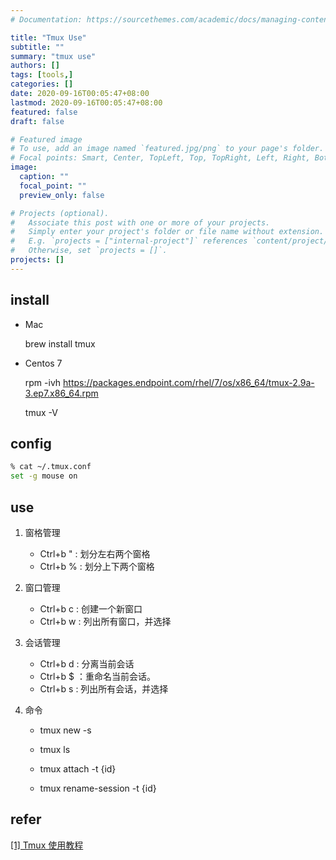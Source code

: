 ```yaml
---
# Documentation: https://sourcethemes.com/academic/docs/managing-content/

title: "Tmux Use"
subtitle: ""
summary: "tmux use"
authors: []
tags: [tools,]
categories: []
date: 2020-09-16T00:05:47+08:00
lastmod: 2020-09-16T00:05:47+08:00
featured: false
draft: false

# Featured image
# To use, add an image named `featured.jpg/png` to your page's folder.
# Focal points: Smart, Center, TopLeft, Top, TopRight, Left, Right, BottomLeft, Bottom, BottomRight.
image:
  caption: ""
  focal_point: ""
  preview_only: false

# Projects (optional).
#   Associate this post with one or more of your projects.
#   Simply enter your project's folder or file name without extension.
#   E.g. `projects = ["internal-project"]` references `content/project/deep-learning/index.md`.
#   Otherwise, set `projects = []`.
projects: []
---
```


## install 

* Mac

  brew install tmux

* Centos 7

  rpm -ivh  https://packages.endpoint.com/rhel/7/os/x86_64/tmux-2.9a-3.ep7.x86_64.rpm
  
  tmux -V

## config

```sh
% cat ~/.tmux.conf
set -g mouse on
```

## use

1. 窗格管理
   * Ctrl+b  "    : 划分左右两个窗格
   * Ctrl+b  %  : 划分上下两个窗格

2. 窗口管理

   * Ctrl+b  c  : 创建一个新窗口
   * Ctrl+b  w : 列出所有窗口，并选择

3. 会话管理

   * Ctrl+b  d : 分离当前会话
   * Ctrl+b $ ：重命名当前会话。
   * Ctrl+b  s : 列出所有会话，并选择

4. 命令

   * tmux new -s <session-name>

   * tmux ls
   * tmux attach -t {id}
   * tmux rename-session -t {id} <new-name>

## refer

[[1] Tmux 使用教程](http://www.ruanyifeng.com/blog/2019/10/tmux.html)

